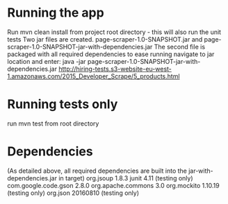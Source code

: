 Running the app
===============
Run mvn clean install from project root directory - this will also run the unit tests
Two jar files are created. page-scraper-1.0-SNAPSHOT.jar and page-scraper-1.0-SNAPSHOT-jar-with-dependencies.jar
The second file is packaged with all required dependencies to ease running 
navigate to jar location and enter:
java -jar page-scraper-1.0-SNAPSHOT-jar-with-dependencies.jar http://hiring-tests.s3-website-eu-west-1.amazonaws.com/2015_Developer_Scrape/5_products.html

Running tests only
===================
run mvn test from root directory


Dependencies 
============
(As detailed above, all required dependencies are built into the jar-with-dependencies.jar in target)
org.jsoup 1.8.3
junit 4.11 (testing only)
com.google.code.gson 2.8.0
org.apache.commons 3.0
org.mockito 1.10.19 (testing only)
org.json 20160810 (testing only)
